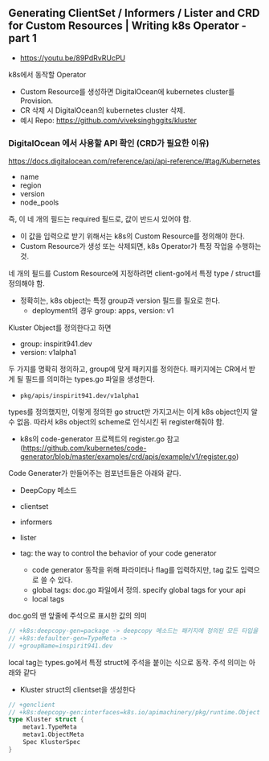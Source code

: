 ## Generating ClientSet / Informers / Lister and CRD for Custom Resources | Writing k8s Operator - part 1

- https://youtu.be/89PdRvRUcPU


k8s에서 동작할 Operator
- Custom Resource를 생성하면 DigitalOcean에 kubernetes cluster를 Provision.
- CR 삭제 시 DigitalOcean의 kubernetes cluster 삭제.
- 예시 Repo: https://github.com/viveksinghggits/kluster


### DigitalOcean 에서 사용할 API 확인 (CRD가 필요한 이유)

https://docs.digitalocean.com/reference/api/api-reference/#tag/Kubernetes

- name
- region
- version
- node_pools

즉, 이 네 개의 필드는 required 필드로, 값이 반드시 있어야 함. 
- 이 값을 입력으로 받기 위해서는 k8s의 Custom Resource를 정의해야 한다.
- Custom Resource가 생성 또는 삭제되면, k8s Operator가 특정 작업을 수행하는 것.


네 개의 필드를 Custom Resource에 지정하려면 client-go에서 특정 type / struct를 정의해야 함. 
- 정확히는, k8s object는 특정 group과 version 필드를 필요로 한다.
  - deployment의 경우 group: apps, version: v1

Kluster Object를 정의한다고 하면
- group: inspirit941.dev
- version: v1alpha1

두 가지를 명확히 정의하고, group에 맞게 패키지를 정의한다. 패키지에는 CR에서 받게 될 필드를 의미하는 types.go 파일을 생성한다.
- `pkg/apis/inspirit941.dev/v1alpha1`


types를 정의했지만, 이렇게 정의한 go struct만 가지고서는 이게 k8s object인지 알 수 없음. 따라서 k8s object의 scheme로 인식시킨 뒤 register해줘야 함.
- k8s의 code-generator 프로젝트의 register.go 참고 (https://github.com/kubernetes/code-generator/blob/master/examples/crd/apis/example/v1/register.go)

Code Generater가 만들어주는 컴포넌트들은 아래와 같다.
- DeepCopy 메소드
- clientset
- informers
- lister


- tag: the way to control the behavior of your code generator
  - code generator 동작을 위해 파라미터나 flag를 입력하지만, tag 값도 입력으로 쓸 수 있다.
  - global tags: doc.go 파일에서 정의. specify global tags for your api
  - local tags

doc.go의 맨 앞줄에 주석으로 표시한 값의 의미
```go
// +k8s:deepcopy-gen=package -> deepcopy 메소드는 패키지에 정의된 모든 타입을 대상으로 만들어야 한다.
// +k8s:defaulter-gen=TypeMeta -> 
// +groupName=inspirit941.dev
```

local tag는 types.go에서 특정 struct에 주석을 붙이는 식으로 동작. 주석 의미는 아래와 같다
- Kluster struct의 clientset을 생성한다

```go
// +genclient
// +k8s:deepcopy-gen:interfaces=k8s.io/apimachinery/pkg/runtime.Object
type Kluster struct {
	metav1.TypeMeta   
	metav1.ObjectMeta 
	Spec KlusterSpec
}
```